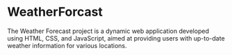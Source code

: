 # WeatherForcast
The Weather Forecast project is a dynamic web application developed using HTML, CSS, and JavaScript, aimed at providing users with up-to-date weather information for various locations. 
